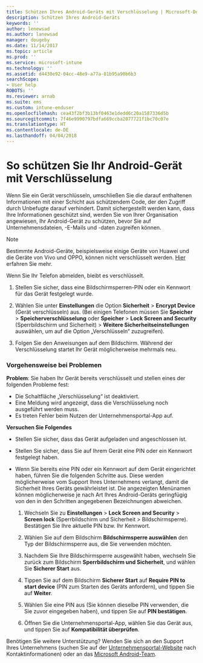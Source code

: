 ```yaml
---
title: Schützen Ihres Android-Geräts mit Verschlüsselung | Microsoft-Dokumentation
description: Schützen Ihres Android-Geräts
keywords: ''
author: lenewsad
ms.author: lanewsad
manager: dougeby
ms.date: 11/14/2017
ms.topic: article
ms.prod: ''
ms.service: microsoft-intune
ms.technology: ''
ms.assetid: d4430e92-04cc-48e9-a77a-81b95a90b6b3
searchScope:
- User help
ROBOTS: ''
ms.reviewer: arnab
ms.suite: ems
ms.custom: intune-enduser
ms.openlocfilehash: cea43f2bf3b13bf0463e1dedd6c20a1587336d5b
ms.sourcegitcommit: 7f46e9990797bdfa669ccba2077721f1bc70c07e
ms.translationtype: HT
ms.contentlocale: de-DE
ms.lasthandoff: 04/04/2018
---
```

# <a name="how-to-protect-your-android-device-using-encryption"></a>So schützen Sie Ihr Android-Gerät mit Verschlüsselung

Wenn Sie ein Gerät verschlüsseln, umschließen Sie die darauf enthaltenen Informationen mit einer Schicht aus schützendem Code, der den Zugriff durch Unbefugte darauf verhindert. Damit sichergestellt werden kann, dass Ihre Informationen geschützt sind, werden Sie von Ihrer Organisation angewiesen, Ihr Android-Gerät zu schützen, bevor Sie auf Unternehmensdateien, -E-Mails und -daten zugreifen können.

> [!Note]
> Bestimmte Android-Geräte, beispielsweise einige Geräte von Huawei und die Geräte von Vivo und OPPO, können nicht verschlüsselt werden. [Hier](your-device-appears-encrypted-but-cp-says-otherwise-android.md) erfahren Sie mehr.

Wenn Sie Ihr Telefon abmelden, bleibt es verschlüsselt.

1.  Stellen Sie sicher, dass eine Bildschirmsperren-PIN oder ein Kennwort für das Gerät festgelegt wurde.

2.  Wählen Sie unter **Einstellungen** die Option **Sicherheit** > **Encrypt Device** (Gerät verschlüsseln) aus.
    (Bei einigen Telefonen müssen Sie **Speicher** > **Speicherverschlüsselung** oder **Speicher** > **Lock Screen and Security** (Sperrbildschirm und Sicherheit) > **Weitere Sicherheitseinstellungen** auswählen, um auf die Option „Verschlüsseln“ zuzugreifen).

3.  Folgen Sie den Anweisungen auf dem Bildschirm. Während der Verschlüsselung startet Ihr Gerät möglicherweise mehrmals neu.

### <a name="what-to-do-if-you-have-issues"></a>Vorgehensweise bei Problemen
**Problem**: Sie haben Ihr Gerät bereits verschlüsselt und stellen eines der folgenden Probleme fest:

- Die Schaltfläche „Verschlüsselung“ ist deaktiviert.
- Eine Meldung wird angezeigt, dass die Verschlüsselung noch ausgeführt werden muss.
- Es treten Fehler beim Nutzen der Unternehmensportal-App auf.

**Versuchen Sie Folgendes**

- Stellen Sie sicher, dass das Gerät aufgeladen und angeschlossen ist.
- Stellen Sie sicher, dass Sie auf Ihrem Gerät eine PIN oder ein Kennwort festgelegt haben.
- Wenn Sie bereits eine PIN oder ein Kennwort auf dem Gerät eingerichtet haben, führen Sie die folgenden Schritte aus. Diese werden möglicherweise vom Support Ihres Unternehmens verlangt, damit die Sicherheit Ihres Geräts gewährleistet ist. Die angezeigten Menünamen können möglicherweise je nach Art Ihres Android-Geräts geringfügig von den in den Schritten angegebenen Bezeichnungen abweichen.

    1. Wechseln Sie zu **Einstellungen** > **Lock Screen and Security** > **Screen lock** (Sperrbildschirm und Sicherheit > Bildschirmsperre). Bestätigen Sie Ihre aktuelle PIN bzw. Ihr Kennwort.

    2. Wählen Sie auf dem Bildschirm **Bildschirmsperre auswählen** den Typ der Bildschirmsperre aus, die Sie verwenden möchten. 

    3. Nachdem Sie Ihre Bildschirmsperre ausgewählt haben, wechseln Sie zurück zum Bildschirm **Sperrbildschirm und Sicherheit**, und wählen Sie **Sicherer Start** aus. 
    
    4. Tippen Sie auf dem Bildschirm **Sicherer Start** auf **Require PIN to start device** (PIN zum Starten des Geräts anfordern), und tippen Sie auf **Weiter**.

    5. Wählen Sie eine PIN aus (Sie können dieselbe PIN verwenden, die Sie zuvor eingegeben haben), und tippen Sie auf **PIN bestätigen**.

    6. Öffnen Sie die Unternehmensportal-App, wählen Sie das Gerät aus, und tippen Sie auf **Kompatibilität überprüfen**.

Benötigen Sie weitere Unterstützung? Wenden Sie sich an den Support Ihres Unternehmens (suchen Sie auf der [Unternehmensportal-Website](https://portal.manage.microsoft.com#HelpDeskDialog) nach Kontaktinformationen) oder an das <a href="mailto:wintunedroidfbk@microsoft.com?subject=I'm having trouble with encryption on my Android device&body=Describe the issue you're experiencing here.">Microsoft Android-Team</a>.
